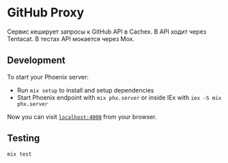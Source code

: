 # GitHub Proxy

Сервис кеширует запросы к GitHub API в Cachex. В API ходит через Tentacat. В тестах API мокается через Mox.

## Development

To start your Phoenix server:

  * Run `mix setup` to install and setup dependencies
  * Start Phoenix endpoint with `mix phx.server` or inside IEx with `iex -S mix phx.server`

Now you can visit [`localhost:4000`](http://localhost:4000) from your browser.

## Testing
```sh
mix test
```
